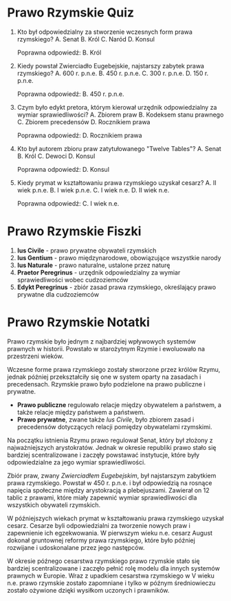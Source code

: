  # Prawo Rzymskie Quiz

1. Kto był odpowiedzialny za stworzenie wczesnych form prawa rzymskiego?
   A. Senat
   B. Król
   C. Naród
   D. Konsul

   Poprawna odpowiedź: B. Król

2. Kiedy powstał Zwierciadło Eugebejskie, najstarszy zabytek prawa rzymskiego?
   A. 600 r. p.n.e.
   B. 450 r. p.n.e.
   C. 300 r. p.n.e.
   D. 150 r. p.n.e.

   Poprawna odpowiedź: B. 450 r. p.n.e.

3. Czym było edykt pretora, którym kierował urzędnik odpowiedzialny za wymiar sprawiedliwości?
   A. Zbiorem praw
   B. Kodeksem stanu prawnego
   C. Zbiorem precedensów
   D. Rocznikiem prawa

   Poprawna odpowiedź: D. Rocznikiem prawa

4. Kto był autorem zbioru praw zatytułowanego "Twelve Tables"?
   A. Senat
   B. Król
   C. Dewoci
   D. Konsul

   Poprawna odpowiedź: D. Konsul

5. Kiedy prymat w kształtowaniu prawa rzymskiego uzyskał cesarz?
   A. II wiek p.n.e.
   B. I wiek p.n.e.
   C. I wiek n.e.
   D. II wiek n.e.

   Poprawna odpowiedź: C. I wiek n.e.

# Prawo Rzymskie Fiszki

1. **Ius Civile** - prawo prywatne obywateli rzymskich
2. **Ius Gentium** - prawo międzynarodowe, obowiązujące wszystkie narody
3. **Ius Naturale** - prawo naturalne, ustalone przez naturę
4. **Praetor Peregrinus** - urzędnik odpowiedzialny za wymiar sprawiedliwości wobec cudzoziemców
5. **Edykt Peregrinus** - zbiór zasad prawa rzymskiego, określający prawo prywatne dla cudzoziemców

# Prawo Rzymskie Notatki

Prawo rzymskie było jednym z najbardziej wpływowych systemów prawnych w historii. Powstało w starożytnym Rzymie i ewoluowało na przestrzeni wieków.

Wczesne forme prawa rzymskiego zostały stworzone przez królów Rzymu, jednak później przekształciły się one w system oparty na zasadach i precedensach. Rzymskie prawo było podzielone na prawo publiczne i prywatne.

- **Prawo publiczne** regulowało relacje między obywatelem a państwem, a także relacje między państwem a państwem.
- **Prawo prywatne**, zwane także *Ius Civile*, było zbiorem zasad i precedensów dotyczących relacji pomiędzy obywatelami rzymskimi.

Na początku istnienia Rzymu prawo regulował Senat, który był złożony z najważniejszych arystokratów. Jednak w okresie republiki prawo stało się bardziej scentralizowane i zaczęły powstawać instytucje, które były odpowiedzialne za jego wymiar sprawiedliwości.

Zbiór praw, zwany *Zwierciadłem Eugebejskim*, był najstarszym zabytkiem prawa rzymskiego. Powstał w 450 r. p.n.e. i był odpowiedzią na rosnące napięcia społeczne między arystokracją a plebejuszami. Zawierał on 12 tablic z prawami, które miały zapewnić wymiar sprawiedliwości dla wszystkich obywateli rzymskich.

W późniejszych wiekach prymat w kształtowaniu prawa rzymskiego uzyskał cesarz. Cesarze byli odpowiedzialni za tworzenie nowych praw i zapewnienie ich egzekwowania. W pierwszym wieku n.e. cesarz August dokonał gruntownej reformy prawa rzymskiego, które było później rozwijane i udoskonalane przez jego następców.

W okresie późnego cesarstwa rzymskiego prawo rzymskie stało się bardziej scentralizowane i zaczęło pełnić rolę modelu dla innych systemów prawnych w Europie. Wraz z upadkiem cesarstwa rzymskiego w V wieku n.e. prawo rzymskie zostało zapomniane i tylko w późnym średniowieczu zostało ożywione dzięki wysiłkom uczonych i prawników.
